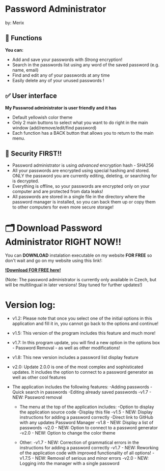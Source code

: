 # Password Administrator
by: Merix

## 🚀 Functions
 **You can:**
 - Add and save your passwords with *Strong* encryption!
 - Search in the passwords list using any word of the saved password (e.g. name, email)
 - Find and edit any of your passwords at any time
 - Easily delete any of your unused passwords !
   
## ✅ User interface
  **My Passwrod administrator is user friendly and it has**
   - Default yellowish color theme
   - Only 2 main buttons to select what you want to do right in the main window (add/remove/edit/find password)
   - Each function has a BACK button that allows you to return to the main menu.

## 🔐 Security FIRST!!
 - Password administrator is using *advanced* encryption hash - SHA256
 - All your passwords are encrypted using special hashing and stored. ONLY the password you are currently editing, deleting, or searching for is decrypted.
 - Everything is offline, so your passwords are encrypted only on your computer and are protected from data leaks!
 - All passwords are stored in a single file in the directory where the password manager is installed, so you can back them up or copy them to other computers for even more secure storage!


# 🗂️ Download Password Administrator RIGHT NOW!!
 You can **DOWNLOAD** instalation executable on my website **FOR FREE** so don't wait and go on my website using this link!:
 
 **[!Download FOR FREE here!](https://merix-industries.com/)** 
 
 (Note: The password administrator is currently only available in Czech, but will be multilingual in later versions! Stay tuned for further updates!)






# Version log:

- v1.2:   Please note that once you select one of the initial options in this application and fill it in,
        you cannot go back to the options and continue!
- v1.5:   This version of the program includes this feature and much more!
- v1.7:   In this program update, you will find a new option in the options box
          - Password Removal - as well as other modifications!
- v1.8:   This new version includes a password list display feature
- v2.0:   Update 2.0.0 is one of the most complex and sophisticated updates. It includes the option to connect to a password generator as well as other cool features

- The application includes the following features:
   -Adding passwords
   -Quick search in passwords
   -Editing already saved passwords
   -v1.7 - NEW: Password removal
   
   - The menu at the top of the application includes:
      -Option to display the application source code
      -Display this file
      -v1.5 - NEW:  Display instructions for adding a password correctly
      -Direct link to GitHub with any updates Password Manager
      -v1.8 - NEW: Display a list of passwords
      -v2.0 - NEW: Option to connect to a password generator
      -v2.0 - NEW: Option to change the color theme

   - Other:
      -v1.7 - NEW: Correction of grammatical errors in the instructions for adding a password correctly
      -v1.7 - NEW: Reworking of the application code with improved functionality of all options!
      -v1.7.5 - NEW: Removal of serious and minor errors
      -v2.0 - NEW: Logging into the manager with a single password


